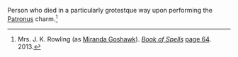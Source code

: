 
Person who died in a particularly grotestque way upon performing the [Patronus] charm.[^241222-1]

[Patronus]: /Harrypedia/magic/spells/patronus/

[^241222-1]: Mrs. J. K. Rowling (as [Miranda Goshawk]).
    _[Book of Spells]_ [page 64](https://archive.org/details/0_20211019/page/64/mode/2up).
    2013.

[Miranda Goshawk]: /Harrypedia/people/goshawk/miranda/

[Book of Spells]: https://archive.org/details/0_20211019/
